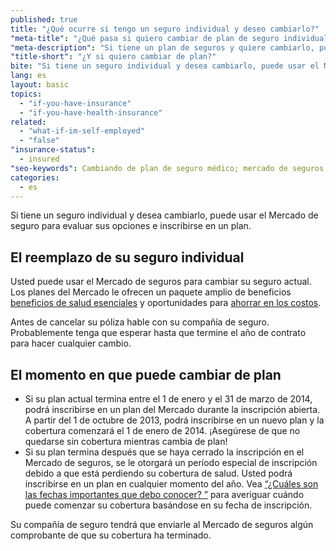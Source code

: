 ```yaml
---
published: true
title: "¿Qué ocurre si tengo un seguro individual y deseo cambiarlo?"
"meta-title": "¿Qué pasa si quiero cambiar de plan de seguro individual? | CuidadoDeSalud.gov"
"meta-description": "Si tiene un plan de seguros y quiere cambiarlo, puede utilizar el Mercado de Seguros Médicos para saber sus opciones. Visite Healthcare.gov para inscribirse"
"title-short": "¿Y si quiero cambiar de plan?"
bite: "Si tiene un seguro individual y desea cambiarlo, puede usar el Mercado de seguro para evaluar sus opciones e inscribirse en un plan. "
lang: es
layout: basic
topics: 
  - "if-you-have-insurance"
  - "if-you-have-health-insurance"
related: 
  - "what-if-im-self-employed"
  - "false"
"insurance-status": 
  - insured
"seo-keywords": Cambiando de plan de seguro médico; mercado de seguros médicos
categories: 
  - es
---
```


Si tiene un seguro individual y desea cambiarlo, puede usar el Mercado de seguro para evaluar sus opciones e inscribirse en un plan. 

## El reemplazo de su seguro individual 

Usted puede usar el Mercado de seguros para cambiar su seguro actual. Los planes del Mercado le ofrecen un paquete amplio de beneficios [beneficios de salud esenciales](/es/will-i-qualify-to-save-on-monthly-premiums) y oportunidades para [ahorrar en los costos](/es/will-i-qualify-to-save-on-out-of-pocket-costs). 

Antes de cancelar su póliza hable con su compañía de seguro.  Probablemente tenga que esperar hasta que termine el año de contrato para hacer cualquier cambio. 

## El momento en que puede cambiar de plan

* Si su plan actual termina entre el 1 de enero y el 31 de marzo de 2014, podrá inscribirse en un plan del Mercado durante la inscripción abierta. A partir del 1 de octubre de 2013, podrá inscribirse en un nuevo plan y la cobertura comenzará el 1 de enero de 2014. ¡Asegúrese de que no quedarse sin cobertura mientras cambia de plan! 
* Si su plan termina después que se haya cerrado la inscripción en el Mercado de seguros, se le otorgará un período especial de inscripción debido a que está perdiendo su cobertura de salud. Usted podrá inscribirse en un plan en cualquier momento del año. Vea [“¿Cuáles son las fechas importantes que debo conocer? ”](/es/what-key-dates-do-i-need-to-know) para averiguar cuándo puede comenzar su cobertura basándose en su fecha de inscripción. 

Su compañía de seguro tendrá que enviarle al Mercado de seguros algún comprobante de que su cobertura ha terminado.
